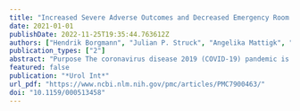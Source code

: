 ```yaml
---
title: "Increased Severe Adverse Outcomes and Decreased Emergency Room Visits for Pyelonephritis: First Report of Collateral Damage during COVID-19 Pandemic in Urology"
date: 2021-01-01
publishDate: 2022-11-25T19:35:44.763612Z
authors: ["Hendrik Borgmann", "Julian P. Struck", "Angelika Mattigk", "Mike Wenzel", "Adrian Pilatz", "Jennifer Kranz", "Richard Weiten", "Nicolas von Landenberg", "Philipp Julian Spachmann", "Cem Aksoy", "Axel Haferkamp", "Katharina Boehm"]
publication_types: ["2"]
abstract: "Purpose The coronavirus disease 2019 (COVID-19) pandemic is disrupting urology health-care worldwide. Reduced emergency room visits resulting in adverse outcomes have most recently been reported in pediatrics and cardiology. We aimed to compare patients with emergency room visits for pyelonephritis in 2019 (pre-COVID-19 era) and within the first wave of pandemic in 2020 (COVID-19 era) with regard to the number of visits and severe adverse disease outcomes.  Methods We performed a retrospective multicentre study comparing characteristics and outcomes of patients with pyelonephritis, excluding patients with hydronephrosis due to stone disease, in 10 urology departments in Germany during a 1-month time frame in March and April in each 2019 and 2020.  Results The number of emergency room visits for pyelonephritis in the COVID-19 era was lower (44 patients, 37.0%) than in the pre-COVID-19 era (76 patients, 63.0%), reduction rate: 42.1% (p = 0.003). Severe adverse disease outcome was more frequent in the COVID-19 era (9/44 patients, 20.5%) than in the pre-COVID-19 era (5/76 patients, 6.6%, p = 0.046). In detail, 7 versus 3 patients needed monitoring (15.9 vs. 3.9%), 2 versus no patients needed intensive-care treatment (4.5 vs. 0%), 2 versus no patients needed drain placement (4.5 vs. 0%), 2 versus no patients had a nephrectomy (4.5 vs. 0%), and 2 versus 1 patient died (4.5 vs. 1.3%).  Conclusion This report of collateral damage during CO­VID-19 showed that emergency room visits were decreased, and severe adverse disease outcomes were increased for patients with pyelonephritis in the COVID-19 era. Health authorities should set up information campaign programs actively encouraging patients to utilize emergency room services in case of severe symptoms specifically during the actual second wave of pandemic."
featured: false
publication: "*Urol Int*"
url_pdf: "https://www.ncbi.nlm.nih.gov/pmc/articles/PMC7900463/"
doi: "10.1159/000513458"
---
```


